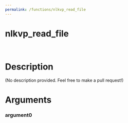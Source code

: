 ```yaml
---
permalink: /functions/nlkvp_read_file
---
```

# nlkvp_read_file  
&nbsp;  
# Description  
(No description provided. Feel free to make a pull request!) 
&nbsp;  
# Arguments
### argument0

&nbsp;    


